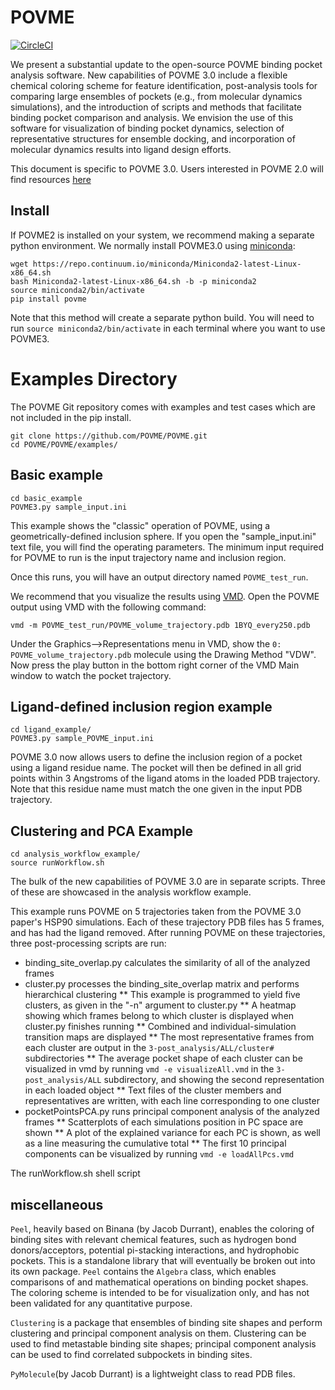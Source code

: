 # POVME

[![CircleCI](https://circleci.com/gh/POVME/POVME.svg?style=svg)](https://circleci.com/gh/POVME/POVME)

We present a substantial update to the open-source POVME binding pocket analysis software. New capabilities of POVME 3.0 include a flexible chemical coloring scheme for feature identification, post-analysis tools for comparing large ensembles of pockets (e.g., from molecular dynamics simulations), and the introduction of scripts and methods that facilitate binding pocket comparison and analysis. We envision the use of this software for visualization of binding pocket dynamics, selection of representative structures for ensemble docking, and incorporation of molecular dynamics results into ligand design efforts.

This document is specific to POVME 3.0. Users interested in POVME 2.0 will find resources [here](http://rocce-vm0.ucsd.edu/data/sw/hosted/POVME/)

## Install

If POVME2 is installed on your system, we recommend making a separate python environment. We normally install POVME3.0 using [miniconda](https://conda.io/docs/install/quick.html):

```
wget https://repo.continuum.io/miniconda/Miniconda2-latest-Linux-x86_64.sh
bash Miniconda2-latest-Linux-x86_64.sh -b -p miniconda2
source miniconda2/bin/activate
pip install povme
```

Note that this method will create a separate python build. You will need to run ```source miniconda2/bin/activate``` in each terminal where you want to use POVME3.



# Examples Directory

The POVME Git repository comes with examples and test cases which are not included in the pip install.

```
git clone https://github.com/POVME/POVME.git
cd POVME/POVME/examples/
```

## Basic example
```
cd basic_example
POVME3.py sample_input.ini 
```

This example shows the "classic" operation of POVME, using a geometrically-defined inclusion sphere. If you open the "sample_input.ini" text file, you will find the operating parameters. The minimum input required for POVME to run is the input trajectory name and inclusion region.

Once this runs, you will have an output directory named `POVME_test_run`.

We recommend that you visualize the results using [VMD](http://www.ks.uiuc.edu/Development/Download/download.cgi?PackageName=VMD). Open the POVME output using VMD with the following command: 

```vmd -m POVME_test_run/POVME_volume_trajectory.pdb 1BYQ_every250.pdb```

Under the Graphics-->Representations menu in VMD, show the ```0: POVME_volume_trajectory.pdb``` molecule using the Drawing Method "VDW". Now press the play button in the bottom right corner of the VMD Main window to watch the pocket trajectory.


## Ligand-defined inclusion region example
```
cd ligand_example/
POVME3.py sample_POVME_input.ini
```

POVME 3.0 now allows users to define the inclusion region of a pocket using a ligand residue name. The pocket will then be defined in all grid points within 3 Angstroms of the ligand atoms in the loaded PDB trajectory. Note that this residue name must match the one given in the input PDB trajectory.


## Clustering and PCA Example
```
cd analysis_workflow_example/
source runWorkflow.sh
```
The bulk of the new capabilities of POVME 3.0 are in separate scripts. Three of these are showcased in the analysis workflow example. 

This example runs POVME on 5 trajectories taken from the POVME 3.0 paper's HSP90 simulations. Each of these trajectory PDB files has 5 frames, and has had the ligand removed. After running POVME on these trajectories, three post-processing scripts are run:

* binding_site_overlap.py calculates the similarity of all of the analyzed frames
* cluster.py processes the binding_site_overlap matrix and performs hierarchical clustering 
** This example is programmed to yield five clusters, as given in the "-n" argument to cluster.py
** A heatmap showing which frames belong to which cluster is displayed when cluster.py finishes running
** Combined and individual-simulation transition maps are displayed
** The most representative frames from each cluster are output in the ```3-post_analysis/ALL/cluster#``` subdirectories
** The average pocket shape of each cluster can be visualized in vmd by running ```vmd -e visualizeAll.vmd``` in the ```3-post_analysis/ALL``` subdirectory, and showing the second representation in each loaded object
** Text files of the cluster members and representatives are written, with each line corresponding to one cluster
* pocketPointsPCA.py runs principal component analysis of the analyzed frames
** Scatterplots of each simulations position in PC space are shown
** A plot of the explained variance for each PC is shown, as well as a line measuring the cumulative total
** The first 10 principal components can be visualized by running ```vmd -e loadAllPcs.vmd```

The runWorkflow.sh shell script 


## miscellaneous

`Peel`, heavily based on Binana (by Jacob Durrant), enables the coloring of binding sites with relevant chemical features, such as hydrogen bond donors/acceptors, potential pi-stacking interactions, and hydrophobic pockets. This is a standalone library that will eventually be broken out into its own package. `Peel` contains the `Algebra` class, which enables comparisons of and mathematical operations on binding pocket shapes. The coloring scheme is intended to be for visualization only, and has not been validated for any quantitative purpose.

`Clustering` is a package that ensembles of binding site shapes and perform clustering and principal component analysis on them. Clustering can be used to find metastable binding site shapes; principal component analysis can be used to find correlated subpockets in binding sites.

`PyMolecule`(by Jacob Durrant) is a lightweight class to read PDB files.

